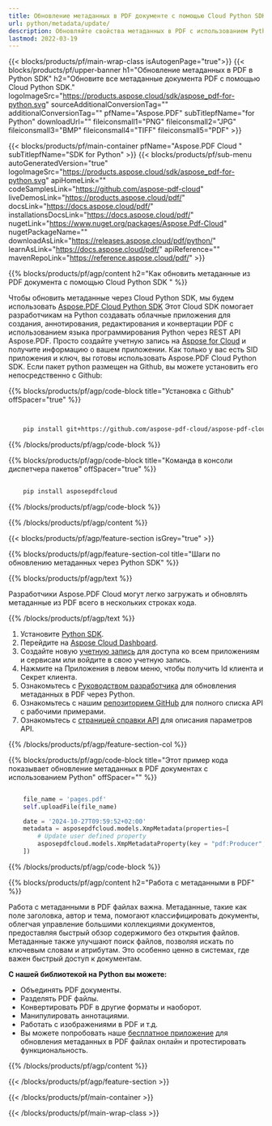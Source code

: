 ```yaml
---
title: Обновление метаданных в PDF документе с помощью Cloud Python SDK
url: python/metadata/update/
description: Обновляйте свойства метаданных в PDF с использованием Python с Aspose.PDF Cloud SDK.
lastmod: 2022-03-19
---
```


{{< blocks/products/pf/main-wrap-class isAutogenPage="true">}}
{{< blocks/products/pf/upper-banner h1="Обновление метаданных в PDF в Python SDK" h2="Обновите все метаданные документа PDF с помощью Cloud Python SDK." logoImageSrc="https://products.aspose.cloud/sdk/aspose_pdf-for-python.svg" sourceAdditionalConversionTag="" additionalConversionTag="" pfName="Aspose.PDF" subTitlepfName="for Python" downloadUrl="" fileiconsmall1="PNG" fileiconsmall2="JPG" fileiconsmall3="BMP" fileiconsmall4="TIFF" fileiconsmall5="PDF" >}}

{{< blocks/products/pf/main-container pfName="Aspose.PDF Cloud " subTitlepfName="SDK for Python" >}}
{{< blocks/products/pf/sub-menu autoGeneratedVersion="true" logoImageSrc="https://products.aspose.cloud/sdk/aspose_pdf-for-python.svg" apiHomeLink="" codeSamplesLink="https://github.com/aspose-pdf-cloud" liveDemosLink="https://products.aspose.cloud/pdf/" docsLink="https://docs.aspose.cloud/pdf/" installationsDocsLink="https://docs.aspose.cloud/pdf/" nugetLink="https://www.nuget.org/packages/Aspose.Pdf-Cloud" nugetPackageName="" downloadAsLink="https://releases.aspose.cloud/pdf/python/" learnAsLink="https://docs.aspose.cloud/pdf/" apiReference="" mavenRepoLink="https://reference.aspose.cloud/pdf/" >}}

{{% blocks/products/pf/agp/content h2="Как обновить метаданные из PDF документа с помощью Cloud Python SDK " %}}

Чтобы обновить метаданные через Cloud Python SDK, мы будем использовать
[Aspose.PDF Cloud Python SDK](https://products.aspose.cloud/pdf/python/)
Этот Cloud SDK помогает разработчикам на Python создавать облачные приложения для создания, аннотирования, редактирования и конвертации PDF с использованием языка программирования Python через REST API Aspose.PDF. Просто создайте учетную запись на [Aspose for Cloud](https://dashboard.aspose.cloud/#/apps) и получите информацию о вашем приложении. Как только у вас есть SID приложения и ключ, вы готовы использовать Aspose.PDF Cloud Python SDK. Если пакет python размещен на Github, вы можете установить его непосредственно с Github:

{{% blocks/products/pf/agp/code-block title="Установка с Github" offSpacer="true" %}}

```bash

     
    pip install git+https://github.com/aspose-pdf-cloud/aspose-pdf-cloud-python.git


```

{{% /blocks/products/pf/agp/code-block %}}

{{% blocks/products/pf/agp/code-block title="Команда в консоли диспетчера пакетов" offSpacer="true" %}}

```bash
     
    pip install asposepdfcloud

```

{{% /blocks/products/pf/agp/code-block %}}

{{% /blocks/products/pf/agp/content %}}

{{< blocks/products/pf/agp/feature-section isGrey="true" >}}

{{% blocks/products/pf/agp/feature-section-col title="Шаги по обновлению метаданных через Python SDK" %}}

{{% blocks/products/pf/agp/text %}}

Разработчики Aspose.PDF Cloud могут легко загружать и обновлять метаданные из PDF всего в нескольких строках кода.

{{% /blocks/products/pf/agp/text %}}

1. Установите [Python SDK](https://pypi.org/project/asposepdfcloud/).
1. Перейдите на [Aspose Cloud Dashboard](https://dashboard.aspose.cloud/).
1. Создайте новую [учетную запись](https://docs.aspose.cloud/display/storagecloud/Creating+and+Managing+Account) для доступа ко всем приложениям и сервисам или войдите в свою учетную запись.
1. Нажмите на Приложения в левом меню, чтобы получить Id клиента и Секрет клиента.
1. Ознакомьтесь с [Руководством разработчика](https://docs.aspose.cloud/pdf/developer-guide/) для обновления метаданных в PDF через Python.
1. Ознакомьтесь с нашим [репозиторием GitHub](https://github.com/aspose-pdf-cloud/aspose-pdf-cloud-python/) для полного списка API с рабочими примерами.
1. Ознакомьтесь с [страницей справки API](https://reference.aspose.cloud/pdf/#/Document) для описания параметров API.

{{% /blocks/products/pf/agp/feature-section-col %}}

{{% blocks/products/pf/agp/code-block title="Этот пример кода показывает обновление метаданных в PDF документах с использованием Python" offSpacer="" %}}

```python

    file_name = 'pages.pdf'
    self.uploadFile(file_name)

    date = '2024-10-27T09:59:52+02:00'
    metadata = asposepdfcloud.models.XmpMetadata(properties=[
        # Update user defined property
        asposepdfcloud.models.XmpMetadataProperty(key = "pdf:Producer", value = "Aspose.PDF Cloud", namespace_uri = "http://ns.adobe.com/pdf/1.3/"),
    ])
```

{{% /blocks/products/pf/agp/code-block %}}

{{% blocks/products/pf/agp/content h2="Работа с метаданными в PDF" %}}

Работа с метаданными в PDF файлах важна. Метаданные, такие как поле заголовка, автор и тема, помогают классифицировать документы, облегчая управление большими коллекциями документов, предоставляя быстрый обзор содержимого без открытия файлов.
Метаданные также улучшают поиск файлов, позволяя искать по ключевым словам и атрибутам. Это особенно ценно в системах, где важен быстрый доступ к документам.

**С нашей библиотекой на Python вы можете:**

+ Объединять PDF документы.
+ Разделять PDF файлы.
+ Конвертировать PDF в другие форматы и наоборот.
+ Манипулировать аннотациями.
+ Работать с изображениями в PDF и т.д.
+ Вы можете попробовать наше [бесплатное приложение](https://products.aspose.app/pdf/metadata) для обновления метаданных в PDF файлах онлайн и протестировать функциональность.

{{% /blocks/products/pf/agp/content %}}

{{< /blocks/products/pf/agp/feature-section >}}

{{< /blocks/products/pf/main-container >}}

{{< /blocks/products/pf/main-wrap-class >}}
